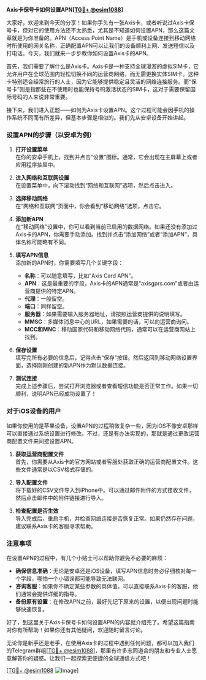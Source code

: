 **Axis卡保号卡如何设置APN[[TG💪+ @esim1088](https://t.me/s/esim1088)]**

大家好，欢迎来到今天的分享！如果你手头有一张Axis卡，或者听说过Axis卡保号卡，但对它的使用方法还不太熟悉，尤其是不知道如何设置APN，那么这篇文章就是为你准备的。APN（Access Point Name）是手机或设备连接到移动网络时所使用的网关名称，正确配置APN可以让我们的设备顺利上网、发送短信以及打电话。今天，我们就来一步步教你如何设置Axis卡的APN。

首先，我们需要了解什么是Axis卡。Axis卡是一种支持全球漫游的虚拟SIM卡，它允许用户在全球范围内轻松切换不同的运营商网络，而无需更换实体SIM卡。这种卡特别适合经常旅行的人士，因为它能够提供稳定且灵活的网络连接服务。而“保号卡”则是指那些在不使用时也能保持号码激活状态的SIM卡，这对于需要保留国际号码的人来说非常重要。

接下来，我们进入正题——如何为Axis卡设置APN。这个过程可能会因手机的操作系统不同而有所差异，但基本步骤是相似的。我们先从安卓设备开始讲起。

### 设置APN的步骤（以安卓为例）

1. **打开设置菜单**  
   在你的安卓手机上，找到并点击“设置”图标。通常，它会出现在主屏幕上或者应用程序抽屉中。

2. **进入网络和互联网设置**  
   在设置菜单中，向下滚动找到“网络和互联网”选项，然后点击进入。

3. **选择移动网络**  
   在“网络和互联网”页面中，你会看到“移动网络”选项，点击它。

4. **添加新APN**  
   在“移动网络”设置中，你可以看到当前已启用的数据网络。如果还没有添加过Axis卡的APN，你需要手动添加。找到并点击“添加网络”或者“添加APN”，具体名称可能略有不同。

5. **填写APN信息**  
   添加新的APN时，你需要填写几个关键字段：
   - **名称**：可以随意填写，比如“Axis Card APN”。
   - **APN**：这是最重要的字段，Axis卡的APN通常是“axisgprs.com”或者由运营商提供的特定APN。
   - **代理**：一般留空。
   - **端口**：同样留空。
   - **服务器**：如果需要输入服务器地址，请按照运营商提供的说明填写。
   - **MMSC**：多媒体消息中心的URL，如果需要的话，可以向运营商询问。
   - **MCC和MNC**：移动国家代码和移动网络代码，通常可以在运营商网站上找到。

6. **保存设置**  
   填写完所有必要的信息后，记得点击“保存”按钮。然后返回到移动网络设置界面，选择刚刚创建的新APN作为默认数据连接。

7. **测试连接**  
   完成上述步骤后，尝试打开浏览器或者查看短信功能是否正常工作。如果一切顺利，说明APN已经成功设置了！

### 对于iOS设备的用户

如果你使用的是苹果设备，设置APN的过程稍微复杂一些，因为iOS不像安卓那样可以直接通过系统设置进行修改。不过，还是有办法实现的，那就是通过更改运营商配置文件来间接设置APN。

1. **获取运营商配置文件**  
   首先，你需要从Axis卡的官方网站或者客服处获取正确的运营商配置文件。这些文件通常是以CSV格式存储的。

2. **导入配置文件**  
   将下载好的CSV文件导入到iPhone中。可以通过邮件附件的方式接收文件，然后点击邮件中的附件链接进行导入。

3. **检查配置是否生效**  
   导入完成后，重启手机，并检查网络连接是否恢复正常。如果仍然存在问题，建议联系Axis卡的客服寻求帮助。

### 注意事项

在设置APN的过程中，有几个小贴士可以帮助你避免不必要的麻烦：

- **确保信息准确**：无论是安卓还是iOS设备，填写APN信息时务必仔细核对每一个字段，哪怕一个小错误都可能导致无法联网。
- **咨询客服**：如果你不确定某些参数的具体值，可以直接联系Axis卡的客服，他们通常会提供详细的指导。
- **备份原有设置**：在修改APN之前，最好先记下原来的设置，以便出现问题时能够快速恢复。

好了，到这里关于Axis卡保号卡如何设置APN的内容就介绍完了。希望这篇指南对你有所帮助！如果你还有其他疑问，欢迎随时留言讨论。

无论你是新手还是老手，在使用Axis卡的过程中遇到任何问题，都可以加入我们的Telegram群组[[TG💪+ @esim1088](https://t.me/s/esim1088)]，那里有许多志同道合的朋友和专业人士愿意解答你的疑惑。让我们一起探索更便捷的全球通信方式吧！

[[TG💪+ @esim1088](https://t.me/s/esim1088) ![Image](https://i.postimg.cc/4NQfJmqS/Snipaste-2025-05-13-00-14-12.png)]